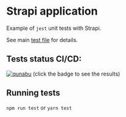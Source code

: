 # Strapi application

Example of `jest` unit tests with Strapi. 

See main [test file](tests/app.test.js) for details.

## Tests status CI/CD:
[![qunabu](https://circleci.com/gh/qunabu/strapi-unit-test-example.svg?style=shield)](https://circleci.com/gh/qunabu/strapi-unit-test-example) (click the badge to see the results)

## Running tests

`npm run test` or `yarn test`
